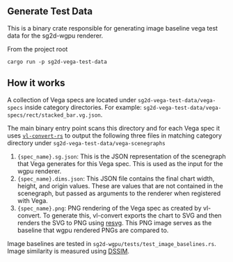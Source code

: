 ## Generate Test Data
This is a binary crate responsible for generating image baseline vega test data for the sg2d-wgpu renderer.

From the project root
```
cargo run -p sg2d-vega-test-data
```

## How it works
A collection of Vega specs are located under `sg2d-vega-test-data/vega-specs` inside category directories.
For example: `sg2d-vega-test-data/vega-specs/rect/stacked_bar.vg.json`.

The main binary entry point scans this directory and for each Vega spec it uses 
[`vl-convert-rs`](https://github.com/vega/vl-convert) to
output the following three files in matching category directory under `sg2d-vega-test-data/vega-scenegraphs`
 1. `{spec_name}.sg.json`: This is the JSON representation of the scenegraph that Vega generates for this Vega spec.
   This is used as the input for the wgpu renderer.
 2. `{spec_name}.dims.json`: This JSON file contains the final chart width, height, and origin values.
   These are values that are not contained in the scenegraph, but passed as arguments to the renderer when registered with Vega.
 3. `{spec_name}.png`:  PNG rendering of the Vega spec as created by vl-convert. To generate this, vl-convert exports the
   chart to SVG and then renders the SVG to PNG using [resvg](https://github.com/RazrFalcon/resvg). This PNG image serves
   as the baseline that wgpu rendered PNGs are compared to.

Image baselines are tested in `sg2d-wgpu/tests/test_image_baselines.rs`. Image similarity is measured
using [DSSIM](https://github.com/kornelski/dssim).
